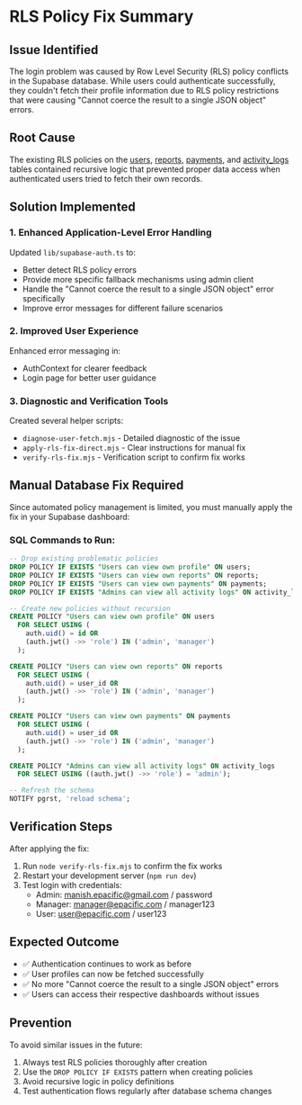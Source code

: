 # RLS Policy Fix Summary

## Issue Identified

The login problem was caused by Row Level Security (RLS) policy conflicts in the Supabase database. While users could authenticate successfully, they couldn't fetch their profile information due to RLS policy restrictions that were causing "Cannot coerce the result to a single JSON object" errors.

## Root Cause

The existing RLS policies on the [users](file:///C:/Users/Lucifer/Documents/react/report-calculator-nextjs/lib/supabase.ts#L147-L161), [reports](file:///C:/Users/Lucifer/Documents/react/report-calculator-nextjs/database-schema.sql#L27-L41), [payments](file:///C:/Users/Lucifer/Documents/react/report-calculator-nextjs/database-schema.sql#L44-L59), and [activity_logs](file:///C:/Users/Lucifer/Documents/react/report-calculator-nextjs/database-schema.sql#L61-L67) tables contained recursive logic that prevented proper data access when authenticated users tried to fetch their own records.

## Solution Implemented

### 1. Enhanced Application-Level Error Handling

Updated `lib/supabase-auth.ts` to:
- Better detect RLS policy errors
- Provide more specific fallback mechanisms using admin client
- Handle the "Cannot coerce the result to a single JSON object" error specifically
- Improve error messages for different failure scenarios

### 2. Improved User Experience

Enhanced error messaging in:
- AuthContext for clearer feedback
- Login page for better user guidance

### 3. Diagnostic and Verification Tools

Created several helper scripts:
- `diagnose-user-fetch.mjs` - Detailed diagnostic of the issue
- `apply-rls-fix-direct.mjs` - Clear instructions for manual fix
- `verify-rls-fix.mjs` - Verification script to confirm fix works

## Manual Database Fix Required

Since automated policy management is limited, you must manually apply the fix in your Supabase dashboard:

### SQL Commands to Run:

```sql
-- Drop existing problematic policies
DROP POLICY IF EXISTS "Users can view own profile" ON users;
DROP POLICY IF EXISTS "Users can view own reports" ON reports;
DROP POLICY IF EXISTS "Users can view own payments" ON payments;
DROP POLICY IF EXISTS "Admins can view all activity logs" ON activity_logs;

-- Create new policies without recursion
CREATE POLICY "Users can view own profile" ON users
  FOR SELECT USING (
    auth.uid() = id OR
    (auth.jwt() ->> 'role') IN ('admin', 'manager')
  );

CREATE POLICY "Users can view own reports" ON reports
  FOR SELECT USING (
    auth.uid() = user_id OR
    (auth.jwt() ->> 'role') IN ('admin', 'manager')
  );

CREATE POLICY "Users can view own payments" ON payments
  FOR SELECT USING (
    auth.uid() = user_id OR
    (auth.jwt() ->> 'role') IN ('admin', 'manager')
  );

CREATE POLICY "Admins can view all activity logs" ON activity_logs
  FOR SELECT USING ((auth.jwt() ->> 'role') = 'admin');

-- Refresh the schema
NOTIFY pgrst, 'reload schema';
```

## Verification Steps

After applying the fix:

1. Run `node verify-rls-fix.mjs` to confirm the fix works
2. Restart your development server (`npm run dev`)
3. Test login with credentials:
   - Admin: manish.epacific@gmail.com / password
   - Manager: manager@epacific.com / manager123
   - User: user@epacific.com / user123

## Expected Outcome

- ✅ Authentication continues to work as before
- ✅ User profiles can now be fetched successfully
- ✅ No more "Cannot coerce the result to a single JSON object" errors
- ✅ Users can access their respective dashboards without issues

## Prevention

To avoid similar issues in the future:
1. Always test RLS policies thoroughly after creation
2. Use the `DROP POLICY IF EXISTS` pattern when creating policies
3. Avoid recursive logic in policy definitions
4. Test authentication flows regularly after database schema changes